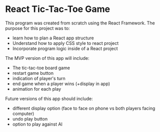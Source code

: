 # React Tic-Tac-Toe Game

This program was created from scratch using the React Framework. The purpose for this project was to:

- learn how to plan a React app structure
- Understand how to apply CSS style to react project
- Incorporate program logic inside of a React project

The MVP version of this app will include:
- The tic-tac-toe board game
- restart game button
- indication of player's turn
- end game when a player wins (+display in app)
- animation for each play

Future versions of this app should include:
- different display option (face to face on phone vs both players facing computer)
- undo play button
- option to play against AI
